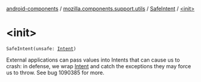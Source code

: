 [android-components](../../index.md) / [mozilla.components.support.utils](../index.md) / [SafeIntent](index.md) / [&lt;init&gt;](./-init-.md)

# &lt;init&gt;

`SafeIntent(unsafe: `[`Intent`](https://developer.android.com/reference/android/content/Intent.html)`)`

External applications can pass values into Intents that can cause us to crash: in defense,
we wrap [Intent](https://developer.android.com/reference/android/content/Intent.html) and catch the exceptions they may force us to throw. See bug 1090385
for more.

